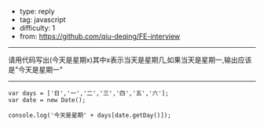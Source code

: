 
- type: reply
- tag: javascript
- difficulty:  1
- from: https://github.com/qiu-deqing/FE-interview

--------

请用代码写出(今天是星期x)其中x表示当天是星期几,如果当天是星期一,输出应该是"今天是星期一"

---------


```
var days = ['日','一','二','三','四','五','六'];
var date = new Date();

console.log('今天是星期' + days[date.getDay()]);
```

